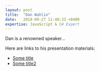 ```yaml
---
layout: post
title:  "Dan Wahlin"
date:   2018-09-27 11:48:33 +0400
expertise: JavaScript & C# Expert
---
```


Dan is a renowned speaker...

Here are links to his presentation materials:

- [Some title](https://www.dropbox.com/s/63r3hr2nc0vqsyr/Workshop%20Demos.pptx?dl=1)
- [Some title2](https://www.dropbox.com/s/63r3hr2nc0vqsyr/Workshop%20Demos.pptx?dl=1)